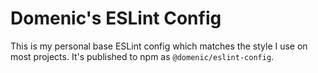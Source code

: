 # Domenic's ESLint Config

This is my personal base ESLint config which matches the style I use on most projects. It's published to npm as `@domenic/eslint-config`.
